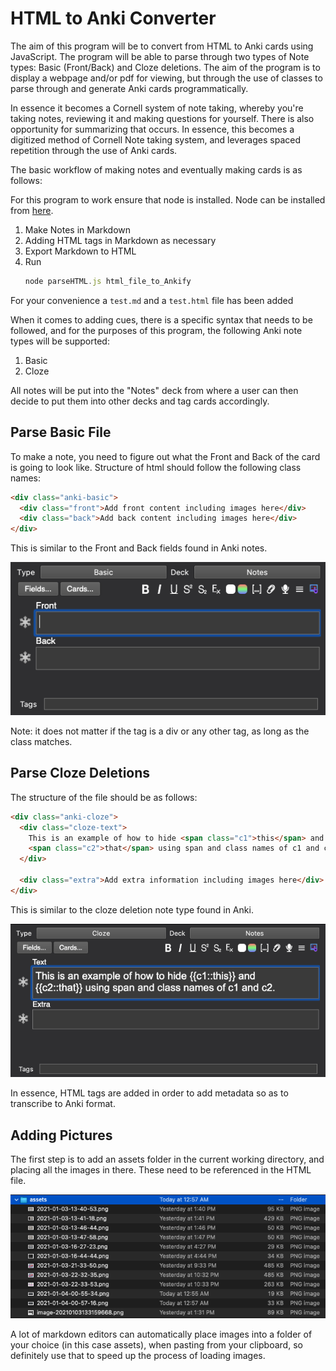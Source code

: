 # HTML to Anki Converter

The aim of this program will be to convert from HTML to Anki cards using JavaScript. The program will be able to parse through two types of Note types: Basic (Front/Back) and Cloze deletions. The aim of the program is to display a webpage and/or pdf for viewing, but through the use of classes to parse through and generate Anki cards programmatically.

In essence it becomes a Cornell system of note taking, whereby you're taking notes, reviewing it and making questions for yourself. There is also opportunity for summarizing that occurs. In essence, this becomes a digitized method of Cornell Note taking system, and leverages spaced repetition through the use of Anki cards.

The basic workflow of making notes and eventually making cards is as follows:

For this program to work ensure that node is installed. Node can be installed from [here](https://nodejs.org/en/).

1. Make Notes in Markdown
2. Adding HTML tags in Markdown as necessary
3. Export Markdown to HTML
4. Run
   ```javascript
   node parseHTML.js html_file_to_Ankify
   ```

For your convenience a `test.md` and a `test.html` file has been added

When it comes to adding cues, there is a specific syntax that needs to be followed, and for the purposes of this program, the following Anki note types will be supported:

1. Basic
2. Cloze

All notes will be put into the "Notes" deck from where a user can then decide to put them into other decks and tag cards accordingly.

## Parse Basic File

To make a note, you need to figure out what the Front and Back of the card is going to look like.
Structure of html should follow the following class names:

```html
<div class="anki-basic">
  <div class="front">Add front content including images here</div>
  <div class="back">Add back content including images here</div>
</div>
```

This is similar to the Front and Back fields found in Anki notes.

![](assets/2021-01-04-00-55-34.png)

Note: it does not matter if the tag is a div or any other tag, as long as the class matches.

## Parse Cloze Deletions

The structure of the file should be as follows:

```html
<div class="anki-cloze">
  <div class="cloze-text">
    This is an example of how to hide <span class="c1">this</span> and
    <span class="c2">that</span> using span and class names of c1 and c2.
  </div>

  <div class="extra">Add extra information including images here</div>
</div>
```

This is similar to the cloze deletion note type found in Anki.

![](assets/2021-01-04-00-57-16.png)

In essence, HTML tags are added in order to add metadata so as to transcribe to Anki format.

## Adding Pictures

The first step is to add an assets folder in the current working directory, and placing all the images in there. These need to be referenced in the HTML file.

![](assets/2021-01-04-00-59-24.png)

A lot of markdown editors can automatically place images into a folder of your choice (in this case assets), when pasting from your clipboard, so definitely use that to speed up the process of loading images.
